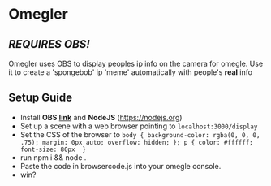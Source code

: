 # Omegler
## _REQUIRES OBS!_

Omegler uses OBS to display peoples ip info on the camera for omegle.
Use it to create a 'spongebob' ip 'meme' automatically with people's **real** info

## Setup Guide

- Install **OBS** __[link](https://obsproject.com/)__ and **NodeJS** (https://nodejs.org)
- Set up a scene with a web browser pointing to `localhost:3000/display`
- Set the CSS of the browser to 
`body { background-color: rgba(0, 0, 0, .75); margin: 0px auto; overflow: hidden; }; p { color: #ffffff; font-size: 80px  }`
- run npm i && node .
- Paste the code in browsercode.js into your omegle console.
- win?
